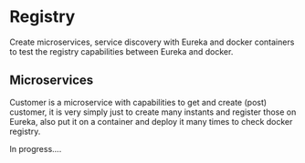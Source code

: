 # Registry

Create microservices, service discovery with Eureka and docker containers to test the registry capabilities between Eureka and docker.

## Microservices

Customer is a microservice with capabilities to get and create (post) customer, it is very simply just to create many instants and
register those on Eureka, also put it on a container and deploy it many times to check docker registry.

In progress....